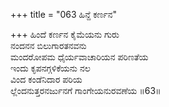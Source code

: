 +++
title = "063 ಹಿನ್ದೆ ಕರ್ಣನ"

+++
ಹಿಂದೆ ಕರ್ಣನ ಕೈಮೆಯನು ಗುರು  
ನಂದನನ ಬಿಲುಗಾರತನವನು  
ಮಂದರೋಪಮ ಧೈರ್ಯವಾಚಾರಿಯನ ಪರಿಣತೆಯ  
ಇಂದು ಕೃಪನಗ್ಗಳಿಕೆಯನು ನಲ  
ವಿಂದ ಕಂಡೆನಿದಾರ ಪರಿಯ  
ಲ್ಲೆಂದನುತ್ತರನರ್ಜುನಗೆ ಗಾಂಗೇಯನುರವಣೆಯ      ॥63॥
